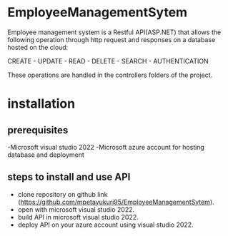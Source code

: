 # EmployeeManagementSytem

Employee management system is a Restful API(ASP.NET) that allows the following operation through http request and responses on a database hosted on the cloud:

CREATE -
UPDATE -
READ -
DELETE -
SEARCH -
AUTHENTICATION

These operations are handled in the controllers folders of the project.

# installation

## prerequisites
-Microsoft visual studio 2022
-Microsoft azure account for hosting database and deployment

## steps to install and use API
- clone repository on github link (https://github.com/mpetayukuri95/EmployeeManagementSytem).
- open with microsoft visual studio 2022.
- build API in microsoft visual studio 2022.
- deploy API on your azure account using visual studio 2022.


  
